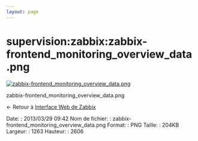 ```yaml
---
layout: page
---
```


supervision:zabbix:zabbix-frontend\_monitoring\_overview\_data.png
==================================================================

[![zabbix-frontend\_monitoring\_overview\_data.png](../..//assets/media/supervision/zabbix/zabbix-frontend_monitoring_overview_data.png@cache=&w=339&h=700 "zabbix-frontend_monitoring_overview_data.png")](../..//assets/media/supervision/zabbix/zabbix-frontend_monitoring_overview_data.png@cache= "Afficher le fichier original")

zabbix-frontend\_monitoring\_overview\_data.png

← Retour à [Interface Web de
Zabbix](../../../zabbix/zabbix-interface.html "zabbix:zabbix-interface")

Date:
:   2013/03/29 09:42
Nom de fichier:
:   zabbix-frontend\_monitoring\_overview\_data.png
Format:
:   PNG
Taille:
:   204KB
Largeur:
:   1263
Hauteur:
:   2606

